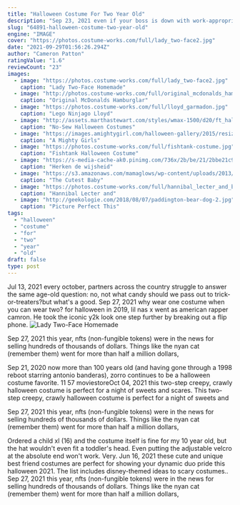 ```yaml
---
title: "Halloween Costume For Two Year Old"
description: "Sep 23, 2021 even if your boss is down with work-appropriate halloween costumes, it can become a little tricky to find something.A face full of fake blood might be sort of distracting at that 3pm"
slug: "64891-halloween-costume-two-year-old"
engine: "IMAGE"
cover: "https://photos.costume-works.com/full/lady_two-face2.jpg"
date: "2021-09-29T01:56:26.294Z"
author: "Cameron Patton"
ratingValue: "1.6"
reviewCount: "23"
images:
  - image: "https://photos.costume-works.com/full/lady_two-face2.jpg"
    caption: "Lady Two-Face Homemade"
  - image: "http://photos.costume-works.com/full/original_mcdonalds_hamburglar.jpg"
    caption: "Original McDonalds Hamburglar"
  - image: "https://photos.costume-works.com/full/lloyd_garmadon.jpg"
    caption: "Lego Ninjago Lloyd"
  - image: "http://assets.marthastewart.com/styles/wmax-1500/d20/ft_halloween04medusa/ft_halloween04medusa_sq.jpg?itok=yV4TC136"
    caption: "No-Sew Halloween Costumes"
  - image: "https://images.amightygirl.com/halloween-gallery/2015/resized/ID3062_12189589_10156198730760710_2766263293627494799_n.jpg"
    caption: "A Mighty Girls"
  - image: "https://photos.costume-works.com/full/fishtank-costume.jpg"
    caption: "Fishtank Halloween Costume"
  - image: "https://s-media-cache-ak0.pinimg.com/736x/2b/be/21/2bbe21c9acc451bb163edb49397a647f--little-boy-halloween-costumes-halloween-sewing.jpg"
    caption: "Herken de wijsheid"
  - image: "https://s3.amazonaws.com/mamaglows/wp-content/uploads/2013/11/Baby-in-lobster-pot-Halloween-costume-682x1024.jpg"
    caption: "The Cutest Baby"
  - image: "https://photos.costume-works.com/full/hannibal_lecter_and_buffalo_bill.jpg"
    caption: "Hannibal Lecter and"
  - image: "http://geekologie.com/2018/08/07/paddington-bear-dog-2.jpg"
    caption: "Picture Perfect This"
tags:
  - "halloween"
  - "costume"
  - "for"
  - "two"
  - "year"
  - "old"
draft: false
type: post
---
```


Jul 13, 2021 every october, partners across the country struggle to answer the same age-old question: no, not what candy should we pass out to trick-or-treaters?but what's a good. Sep 27, 2021 why wear one costume when you can wear two? for halloween in 2019, lil nas x went as american rapper camron. He took the iconic y2k look one step further by breaking out a flip phone.
![Lady Two-Face Homemade](https://photos.costume-works.com/full/lady_two-face2.jpg "Lady Two-Face Homemade")

Sep 27, 2021 this year, nfts (non-fungible tokens) were in the news for selling hundreds of thousands of dollars. Things like the nyan cat (remember them) went for more than half a million dollars,
<!--inArticleAds-->

<!--galleryOne-->

Sep 21, 2020 now more than 100 years old (and having gone through a 1998 reboot starring antonio banderas), zorro continues to be a halloween costume favorite. 11  57 moviestoreOct 04, 2021 this two-step creepy, crawly halloween costume is perfect for a night of sweets and scares. This two-step creepy, crawly halloween costume is perfect for a night of sweets and
<!--inArticleAds-->

<!--galleryTwo-->

Sep 27, 2021 this year, nfts (non-fungible tokens) were in the news for selling hundreds of thousands of dollars. Things like the nyan cat (remember them) went for more than half a million dollars,
<!--galleryThree-->

Ordered a child xl (16) and the costume itself is fine for my 10 year old, but the hat wouldn't even fit a toddler's head. Even putting the adjustable velcro at the absolute end won't work. Very. Jun 16, 2021 these cute and unique best friend costumes are perfect for showing your dynamic duo pride this halloween 2021. The list includes disney-themed ideas to scary costumes.. Sep 27, 2021 this year, nfts (non-fungible tokens) were in the news for selling hundreds of thousands of dollars. Things like the nyan cat (remember them) went for more than half a million dollars,